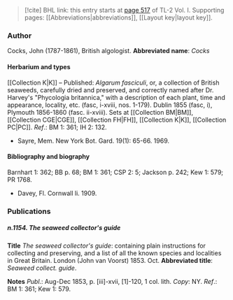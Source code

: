 > [!cite] BHL link: this entry starts at [page 517](https://www.biodiversitylibrary.org/page/33120648) of TL-2 Vol. I.
> Supporting pages: [[Abbreviations|abbreviations]], [[Layout key|layout key]].

### Author

Cocks, John (1787-1861), British algologist. 
**Abbreviated name**: *Cocks*

#### Herbarium and types

[[Collection K|K]] – Published: *Algarum fasciculi*, or, a collection of British seaweeds, carefully dried and preserved, and correctly named after Dr. Harvey's "Phycologia britannica," with a description of each plant, time and appearance, locality, etc. (fasc, i-xviii, nos. 1-179). Dublin 1855 (fasc, i), Plymouth 1856-1860 (fasc. ii-xviii). Sets at [[Collection BM|BM]], [[Collection CGE|CGE]], [[Collection FH|FH]], [[Collection K|K]], [[Collection PC|PC]].
*Ref*.: BM 1: 361; IH 2: 132.
- Sayre, Mem. New York Bot. Gard. 19(1): 65-66. 1969.

#### Bibliography and biography

Barnhart 1: 362; BB p. 68; BM 1: 361; CSP 2: 5; Jackson p. 242; Kew 1: 579; PR 1768.
- Davey, Fl. Cornwall li. 1909.

### Publications

##### n.1154. The seaweed collector's guide

**Title**
*The seaweed collector's guide*: containing plain instructions for collecting and preserving, and a list of all the known species and localities in Great Britain. London (John van Voorst) 1853. Oct.
**Abbreviated title**: *Seaweed collect. guide*.

**Notes**
*Publ*.: Aug-Dec 1853, p. \[iii\]-xvii, \[1\]-120, 1 col. lith. *Copy*: NY.
*Ref*.: BM 1: 361; Kew 1: 579.

